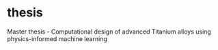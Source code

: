 # thesis
Master thesis - Computational design of advanced Titanium alloys using physics-informed machine learning